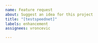 ```yaml
---
name: Feature request
about: Suggest an idea for this project
title: "[testspeednet]"
labels: enhancement
assignees: vroncevic

---
```



